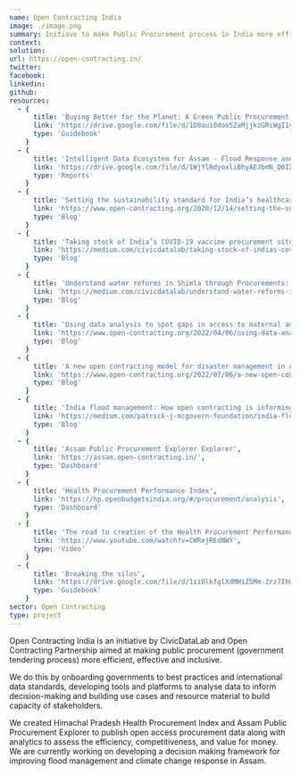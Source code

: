 ```yaml
---
name: Open Contracting India
image: ./image.png
summary: Initiave to make Public Procurement process in India more efficient, effective and inclusive.
context:
solution:
url: https://open-contracting.in/
twitter:
facebook:
linkedin:
github:
resources:
  - {
      title: 'Buying Better for the Planet: A Green Public Procurement Guidebook for Assam',
      link: 'https://drive.google.com/file/d/1D8aui0doo5ZaMjjkzGRiWgI1yx5AwGV0/view',
      type: 'Guidebook'
    }
  - {
      title: 'Intelligent Data Ecosystem for Assam - Flood Response and Management (IDEA FRM)',
      link: 'https://drive.google.com/file/d/1WjYlRdyoxliBhyAEJbmN_Q0IXQz8nJBk/view',
      type: 'Reports'
    }
  - {
      title: 'Setting the sustainability standard for India’s healthcare procurement',
      link: 'https://www.open-contracting.org/2020/12/14/setting-the-sustainability-standard-for-indias-healthcare-procurement/',
      type: 'Blog'
    }
  - {
      title: 'Taking stock of India’s COVID-19 vaccine procurement situation',
      link: 'https://medium.com/civicdatalab/taking-stock-of-indias-covid-19-vaccine-procurement-situation-f6b851f0c36a',
      type: 'Blog'
    }
  - {
      title: 'Understand water reforms in Shimla through Procurements: A Data Comic',
      link: 'https://medium.com/civicdatalab/understand-water-reforms-in-shimla-through-procurements-a-data-comic-33ea8a195108',
      type: 'Blog'
    }
  - {
      title: 'Using data analysis to spot gaps in access to maternal and child health services',
      link: 'https://www.open-contracting.org/2022/04/06/using-data-analysis-to-spot-gaps-in-access-to-maternal-and-child-health-services/',
      type: 'Blog'
    }
  - {
      title: 'A new open contracting model for disaster management in Assam, India',
      link: 'https://www.open-contracting.org/2022/07/06/a-new-open-contracting-model-for-disaster-management-in-assam-india/',
      type: 'Blog'
    }
  - {
      title: 'India flood management: How open contracting is informing public spending to prioritize the most vulnerable communities in Assam',
      link: 'https://medium.com/patrick-j-mcgovern-foundation/india-flood-management-how-open-contracting-is-informing-public-spending-to-prioritize-the-most-306e1cf03b79',
      type: 'Blog'
    }
  - {
      title: 'Assam Public Procurement Explorer Explorer',
      link: 'https://assam.open-contracting.in/',
      type: 'Dashboard'
    }
  - {
      title: 'Health Procurement Performance Index',
      link: 'https://hp.openbudgetsindia.org/#/procurement/analysis',
      type: 'Dashboard'
    }
  - {
      title: 'The road to creation of the Health Procurement Performance Index (HPPI)',
      link: 'https://www.youtube.com/watch?v=CWRejREdNWY',
      type: 'Video'
    }
  - {
      title: 'Breaking the silos',
      link: 'https://drive.google.com/file/d/1xiOlkfglXdMHiZ5Mm-2rz7IhUClhEYy3/view',
      type: 'Guidebook'
    }
sector: Open Contracting
type: project
---
```


Open Contracting India is an initiative by CivicDataLab and Open Contracting Partnership aimed at making public procurement (government tendering process) more efficient, effective and inclusive.

We do this by onboarding governments to best practices and international data standards, developing tools and platforms to analyse data to inform decision-making and building use cases and resource material to build capacity of stakeholders.

We created Himachal Pradesh Health Procurement Index and Assam Public Procurement Explorer to publish open access procurement data along with analytics to assess the efficiency, competitiveness, and value for money. We are currently working on developing a decision making framework for improving flood management and climate change response in Assam.
